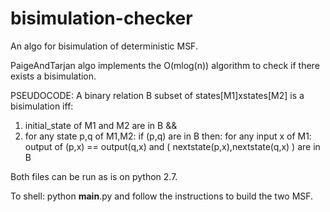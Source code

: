 # bisimulation-checker
An algo for bisimulation of deterministic MSF.

PaigeAndTarjan algo implements the O(mlog(n)) algorithm to check if there exists a bisimulation.

PSEUDOCODE:
A binary relation B subset of states[M1]xstates[M2] is a bisimulation iff:
1. initial_state of M1 and M2 are in B 
          &&
2. for any state p,q of M1,M2:
         if (p,q) are in B then: 
              for any input x of M1:
                    output of (p,x) == output(q,x) and ( nextstate(p,x),nextstate(q,x) ) are in B

Both files can be run as is on python 2.7. 

To shell: python __main__.py and follow the instructions to build the two MSF.
